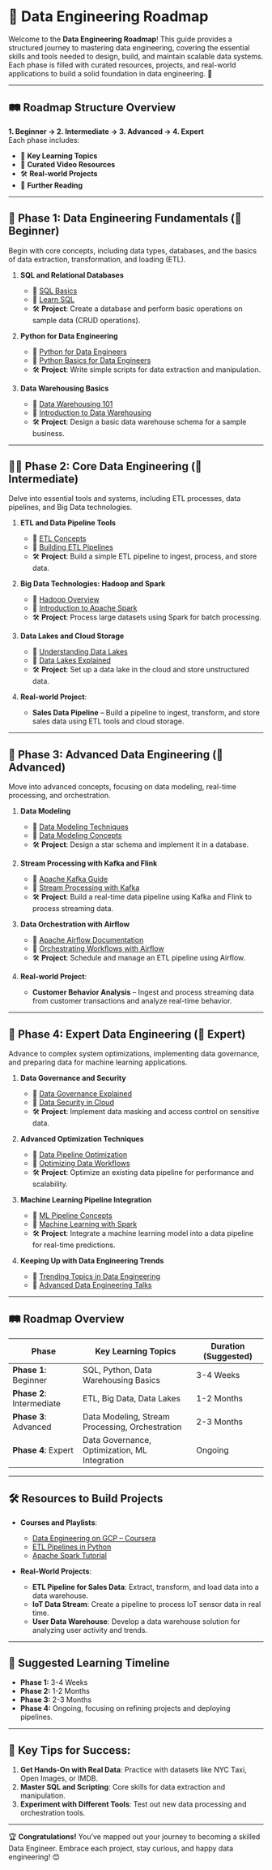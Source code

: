 # 🚀 **Data Engineering Roadmap**

Welcome to the **Data Engineering Roadmap**! This guide provides a structured journey to mastering data engineering, covering the essential skills and tools needed to design, build, and maintain scalable data systems. Each phase is filled with curated resources, projects, and real-world applications to build a solid foundation in data engineering. 🌱

---

## 🛤️ **Roadmap Structure Overview**

**1. Beginner → 2. Intermediate → 3. Advanced → 4. Expert**  
Each phase includes:
- 🔗 **Key Learning Topics**
- 🎥 **Curated Video Resources**
- 🛠️ **Real-world Projects**
- 📖 **Further Reading**

---

## 🎯 **Phase 1: Data Engineering Fundamentals (🚶 Beginner)**

Begin with core concepts, including data types, databases, and the basics of data extraction, transformation, and loading (ETL).

1. **SQL and Relational Databases**
   - 📖 [SQL Basics](https://www.sqltutorial.org/)
   - 🎥 [Learn SQL](https://www.youtube.com/watch?v=HXV3zeQKqGY)
   - 🛠️ **Project**: Create a database and perform basic operations on sample data (CRUD operations).

2. **Python for Data Engineering**
   - 📖 [Python for Data Engineers](https://realpython.com/)
   - 🎥 [Python Basics for Data Engineers](https://www.youtube.com/watch?v=rfscVS0vtbw)
   - 🛠️ **Project**: Write simple scripts for data extraction and manipulation.

3. **Data Warehousing Basics**
   - 📖 [Data Warehousing 101](https://www.dataversity.net/what-is-a-data-warehouse/)
   - 🎥 [Introduction to Data Warehousing](https://www.youtube.com/watch?v=XqUgklvNgRA)
   - 🛠️ **Project**: Design a basic data warehouse schema for a sample business.

---

## 🏃‍♂️ **Phase 2: Core Data Engineering (🏃 Intermediate)**

Delve into essential tools and systems, including ETL processes, data pipelines, and Big Data technologies.

1. **ETL and Data Pipeline Tools**
   - 📖 [ETL Concepts](https://www.dataversity.net/extract-transform-load-etl/)
   - 🎥 [Building ETL Pipelines](https://www.youtube.com/watch?v=8ZyCJQnV3yo)
   - 🛠️ **Project**: Build a simple ETL pipeline to ingest, process, and store data.

2. **Big Data Technologies: Hadoop and Spark**
   - 📖 [Hadoop Overview](https://hadoop.apache.org/)
   - 🎥 [Introduction to Apache Spark](https://www.youtube.com/watch?v=l9I4bDg2RsI)
   - 🛠️ **Project**: Process large datasets using Spark for batch processing.

3. **Data Lakes and Cloud Storage**
   - 📖 [Understanding Data Lakes](https://aws.amazon.com/big-data/datalakes-and-analytics/what-is-a-data-lake/)
   - 🎥 [Data Lakes Explained](https://www.youtube.com/watch?v=7nZHZOaNFb8)
   - 🛠️ **Project**: Set up a data lake in the cloud and store unstructured data.

4. **Real-world Project**:
   - **Sales Data Pipeline** – Build a pipeline to ingest, transform, and store sales data using ETL tools and cloud storage.

---

## 🚀 **Phase 3: Advanced Data Engineering (🚀 Advanced)**

Move into advanced concepts, focusing on data modeling, real-time processing, and orchestration.

1. **Data Modeling**
   - 📖 [Data Modeling Techniques](https://www.guru99.com/data-modelling-conceptual-logical.html)
   - 🎥 [Data Modeling Concepts](https://www.youtube.com/watch?v=nIGCV3S0N-8)
   - 🛠️ **Project**: Design a star schema and implement it in a database.

2. **Stream Processing with Kafka and Flink**
   - 📖 [Apache Kafka Guide](https://kafka.apache.org/quickstart)
   - 🎥 [Stream Processing with Kafka](https://www.youtube.com/watch?v=onKRduCo4lA)
   - 🛠️ **Project**: Build a real-time data pipeline using Kafka and Flink to process streaming data.

3. **Data Orchestration with Airflow**
   - 📖 [Apache Airflow Documentation](https://airflow.apache.org/docs/)
   - 🎥 [Orchestrating Workflows with Airflow](https://www.youtube.com/watch?v=NhvN20BJoow)
   - 🛠️ **Project**: Schedule and manage an ETL pipeline using Airflow.

4. **Real-world Project**:
   - **Customer Behavior Analysis** – Ingest and process streaming data from customer transactions and analyze real-time behavior.

---

## 🏅 **Phase 4: Expert Data Engineering (🏅 Expert)**

Advance to complex system optimizations, implementing data governance, and preparing data for machine learning applications.

1. **Data Governance and Security**
   - 📖 [Data Governance Explained](https://www.dataversity.net/data-governance/)
   - 🎥 [Data Security in Cloud](https://www.youtube.com/watch?v=wd4skGlelgw)
   - 🛠️ **Project**: Implement data masking and access control on sensitive data.

2. **Advanced Optimization Techniques**
   - 📖 [Data Pipeline Optimization](https://towardsdatascience.com/)
   - 🎥 [Optimizing Data Workflows](https://www.youtube.com/watch?v=AOThFVME-Wo)
   - 🛠️ **Project**: Optimize an existing data pipeline for performance and scalability.

3. **Machine Learning Pipeline Integration**
   - 📖 [ML Pipeline Concepts](https://mlflow.org/docs/latest/tutorial.html)
   - 🎥 [Machine Learning with Spark](https://www.youtube.com/watch?v=WvSzIR9JBWc)
   - 🛠️ **Project**: Integrate a machine learning model into a data pipeline for real-time predictions.

4. **Keeping Up with Data Engineering Trends**
   - 📖 [Trending Topics in Data Engineering](https://towardsdatascience.com/)
   - 🎥 [Advanced Data Engineering Talks](https://www.youtube.com/playlist?list=PLG49S3nxzAnndxIEKQRbXyV0HD4ZGgbQF)

---

## 🛤️ **Roadmap Overview**

| **Phase**             | **Key Learning Topics**                           | **Duration (Suggested)**  |
|-----------------------|---------------------------------------------------|---------------------------|
| **Phase 1**: Beginner | SQL, Python, Data Warehousing Basics              | 3-4 Weeks                 |
| **Phase 2**: Intermediate | ETL, Big Data, Data Lakes                   | 1-2 Months                |
| **Phase 3**: Advanced  | Data Modeling, Stream Processing, Orchestration  | 2-3 Months                |
| **Phase 4**: Expert    | Data Governance, Optimization, ML Integration    | Ongoing                   |

---

## 🛠️ **Resources to Build Projects**

- **Courses and Playlists**:
  - [Data Engineering on GCP – Coursera](https://www.coursera.org/professional-certificates/gcp-data-engineering)
  - [ETL Pipelines in Python](https://www.udacity.com/course/data-engineer-nanodegree--nd027)
  - [Apache Spark Tutorial](https://www.youtube.com/playlist?list=PLkz1SCf5iB4enAR00Z46JwYBHm46X-UIp)

- **Real-World Projects**:
  - **ETL Pipeline for Sales Data**: Extract, transform, and load data into a data warehouse.
  - **IoT Data Stream**: Create a pipeline to process IoT sensor data in real time.
  - **User Data Warehouse**: Develop a data warehouse solution for analyzing user activity and trends.

---

## 📅 **Suggested Learning Timeline**

- **Phase 1:** 3-4 Weeks  
- **Phase 2:** 1-2 Months  
- **Phase 3:** 2-3 Months  
- **Phase 4:** Ongoing, focusing on refining projects and deploying pipelines.

---

## 🎯 **Key Tips for Success:**

1. **Get Hands-On with Real Data**: Practice with datasets like NYC Taxi, Open Images, or IMDB.
2. **Master SQL and Scripting**: Core skills for data extraction and manipulation.
3. **Experiment with Different Tools**: Test out new data processing and orchestration tools.

---

🏆 **Congratulations!** You’ve mapped out your journey to becoming a skilled Data Engineer. Embrace each project, stay curious, and happy data engineering! 😊